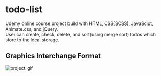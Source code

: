 # todo-list
Udemy online course project build with HTML, CSS(SCSS), JavaScipt, Animate.css, and jQuery.<br />
User can create, check, delete, and sort(using merge sort) todos which store to the local storage.
## Graphics Interchange Format
![project_gif](https://user-images.githubusercontent.com/91156531/180038361-6b78bcfe-2f35-4786-baf5-56460bc85f42.gif)
